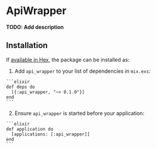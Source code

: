 # ApiWrapper

**TODO: Add description**

## Installation

If [available in Hex](https://hex.pm/docs/publish), the package can be installed as:

  1. Add `api_wrapper` to your list of dependencies in `mix.exs`:

    ```elixir
    def deps do
      [{:api_wrapper, "~> 0.1.0"}]
    end
    ```

  2. Ensure `api_wrapper` is started before your application:

    ```elixir
    def application do
      [applications: [:api_wrapper]]
    end
    ```


